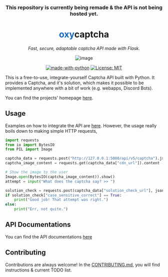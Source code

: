 <div align="center">

### This repository is currently being remade & the API is not being hosted yet.

<h1> <span style="color: #1a68c5;">oxy</span>captcha </h1>

<i>Fast, secure, adaptable captcha API made with Flask.</i>

![image](https://cdn.discordapp.com/attachments/995797406404857977/1104183215377354762/image.png)

[![made-with-python](https://img.shields.io/badge/Made%20with-Python-1f425f.svg)](https://www.python.org/)
[![License: MIT](https://img.shields.io/badge/License-MIT-yellow.svg)](https://opensource.org/licenses/MIT)
</div>

This is a free-to-use, integrate-yourself Captcha API built with Python. 
It provides a Captcha, and it's solution, which makes it possible to be implemented anywhere with a bit of work (e.g. webapps, Discord Bots).

You can find the projects' homepage [here](https://oxycaptcha.pythonanywhere.com/).

## Usage

Examples on how to integrate the API are [here](https://oxycaptcha.pythonanywhere.com/examples). However, the usage really boils down
to making simple HTTP requests,

```python
import requests
from io import BytesIO
from PIL import Image

captcha_data = requests.post("http://127.0.0.1:5000/api/v5/captcha").json()
captcha_image_content = requests.get(captcha_data["cdn_url"]).content

# Show the image to the user
Image.open(BytesIO(captcha_image_content)).show()
attempt = input("What does the captcha say? >> ")

solution_check = requests.post(captcha_data["solution_check_url"], json={"attempt": attempt}).json()
if solution_check["case_sensitive_correct"] == True:
    print("Good job! That attempt was right.")
else:
    print("Err, not quite.")
```

## API Documentations

You can find the API documentations [here](https://oxycaptcha.pythonanywhere.com/docs)

## Contributing

Contributions are always welcome! In the [CONTRIBUTING.md](https://github.com/ammarsys/oxycaptcha/blob/main/CONTRIBUTING.md), you will find instructions & current TODO list.


